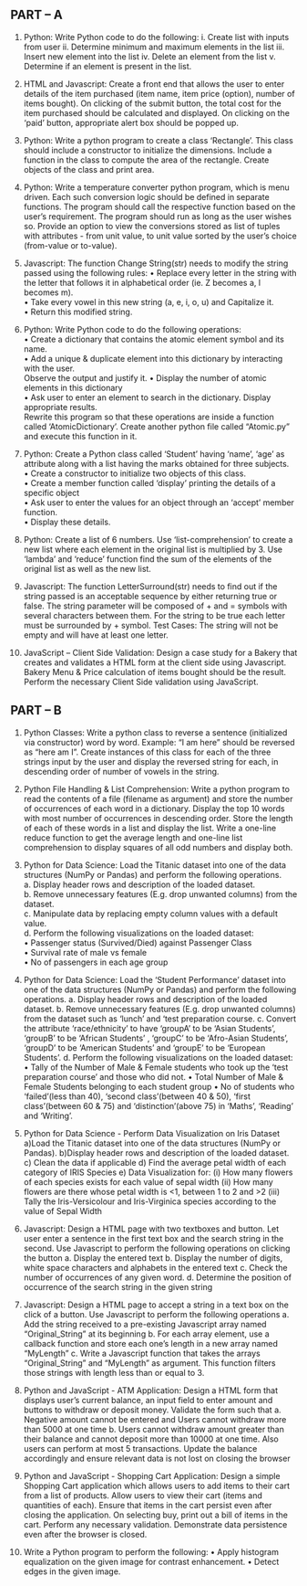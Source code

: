 <h2>PART – A</h2>

1. Python: Write Python code to do the following:
i. Create list with inputs from user
ii. Determine minimum and maximum elements in the list
iii. Insert new element into the list
iv. Delete an element from the list
v. Determine if an element is present in the list.

 2. HTML and Javascript: Create a front end that allows the user to enter details of the item purchased (item name, item price (option), number of items bought). On clicking of the submit button, the total cost for the item purchased should be calculated and displayed. On clicking on the ‘paid’ button, appropriate alert box should be popped up.
 
3. Python: Write a python program to create a class ‘Rectangle’. This class should include a constructor to initialize the dimensions. Include a function in the class to compute the area of the rectangle. Create objects of the class and print area.

4. Python: Write a temperature converter python program, which is menu driven. Each such conversion logic should be defined in separate functions. The program should call the respective function based on the user’s requirement. The program should run as long as the user wishes so. Provide an option to view the conversions stored as list of tuples with attributes - from unit value, to unit value sorted by the user’s choice (from-value or to-value).

5. Javascript: The function Change String(str) needs to modify the string passed using the following rules:
• Replace every letter in the string with the letter that follows it in alphabetical order (ie. Z becomes a, l becomes m).<br>
• Take every vowel in this new string (a, e, i, o, u) and Capitalize it.<br>
• Return this modified string.<br>

6. Python: Write Python code to do the following operations:<br>
• Create a dictionary that contains the atomic element symbol and its name.<br>
• Add a unique & duplicate element into this dictionary by interacting with the user.<br>
Observe the output and justify it.
• Display the number of atomic elements in this dictionary<br>
• Ask user to enter an element to search in the dictionary. Display appropriate results.<br>
Rewrite this program so that these operations are inside a function called ‘AtomicDictionary’. Create another python file called “Atomic.py” and execute this function in it.<br>

7. Python: Create a Python class called ‘Student’ having ‘name’, ‘age’ as attribute along with a list having the marks obtained for three subjects.<br>
• Create a constructor to initialize two objects of this class.<br>
• Create a member function called ‘display’ printing the details of a specific object<br>
• Ask user to enter the values for an object through an ‘accept’ member function.<br>
• Display these details.<br>

8. Python: Create a list of 6 numbers. Use ‘list-comprehension’ to create a new list where each element in the original list is multiplied by 3. Use ‘lambda’ and ‘reduce’ function find the sum of the elements of the original list as well as the new list.

9. Javascript: The function LetterSurround(str) needs to find out if the string passed is an acceptable sequence by either returning true or false. The string parameter will be composed of + and = symbols with several characters between them. For the string to be true each letter must be surrounded by + symbol. Test Cases: The string will not be empty and will have at least one letter.

10. JavaScript – Client Side Validation: Design a case study for a Bakery that creates and validates a HTML form at the client side using Javascript. Bakery Menu & Price calculation of items bought should be the result. Perform the necessary Client Side validation using JavaScript.

<h2> PART – B</h2>

1. Python Classes: Write a python class to reverse a sentence (initialized via constructor) word by word. Example: “I am here” should be reversed as “here am I”. Create instances of this class for each of the three strings input by the user and display the reversed string for each, in descending order of number of vowels in the string.

2. Python File Handling & List Comprehension: Write a python program to read the contents of a file (filename as argument) and store the number of occurrences of each word in a dictionary. Display the top 10 words with most number of occurrences in descending order. Store the length of each of these words in a list and display the list. Write a one-line reduce function to get the average length and one-line list comprehension to display squares of all odd numbers and display both.

3. Python for Data Science: Load the Titanic dataset into one of the data structures (NumPy or Pandas) and perform the following operations.<br>
a. Display header rows and description of the loaded dataset.<br>
b. Remove unnecessary features (E.g. drop unwanted columns) from the dataset.<br>
c. Manipulate data by replacing empty column values with a default value.<br>
d. Perform the following visualizations on the loaded dataset:<br>
• Passenger status (Survived/Died) against Passenger Class<br>
• Survival rate of male vs female<br>
• No of passengers in each age group<br>

4. Python for Data Science: Load the ‘Student Performance’ dataset into one of the data structures (NumPy or Pandas) and perform the following operations.
a. Display header rows and description of the loaded dataset.
b. Remove unnecessary features (E.g. drop unwanted columns) from the dataset such
as ‘lunch’ and ‘test preparation course.
c. Convert the attribute ‘race/ethnicity’ to have ‘groupA’ to be ‘Asian Students’,
‘groupB’ to be ‘African Students’ , ‘groupC’ to be ‘Afro-Asian Students’,
‘groupD’ to be ‘American Students’ and ‘groupE’ to be ‘European Students’.
d. Perform the following visualizations on the loaded dataset:
• Tally of the Number of Male & Female students who took up the ‘test preparation course’ and those who did not.
• Total Number of Male & Female Students belonging to each student group
• No of students who ‘failed’(less than 40), ‘second class’(between 40 & 50), ‘first class’(between 60 & 75) and ‘distinction’(above 75) in ‘Maths’,
‘Reading’ and ‘Writing’.

5. Python for Data Science - Perform Data Visualization on Iris Dataset
a)Load the Titanic dataset into one of the data structures (NumPy or Pandas). b)Display header rows and description of the loaded dataset.
c) Clean the data if applicable
d) Find the average petal width of each category of IRIS Species
e) Data Visualization for:
(i) How many flowers of each species exists for each value of sepal width
(ii) How many flowers are there whose petal width is <1, between 1 to 2 and >2
(iii) Tally the Iris-Versicolour and Iris-Virginica species according to the value of Sepal Width

6. Javascript: Design a HTML page with two textboxes and button. Let user enter a sentence in the first text box and the search string in the second. Use Javascript to perform the following operations on clicking the button
a. Display the entered text
b. Display the number of digits, white space characters and alphabets in the entered
text
c. Check the number of occurrences of any given word.
d. Determine the position of occurrence of the search string in the given string

7. Javascript: Design a HTML page to accept a string in a text box on the click of a button. Use Javascript to perform the following operations
a. Add the string received to a pre-existing Javascript array named “Original_String” at its beginning
b. For each array element, use a callback function and store each one’s length in a new array named “MyLength”
c. Write a Javascript function that takes the arrays “Original_String” and “MyLength” as argument. This function filters those strings with length less than or equal to 3.

8. Python and JavaScript - ATM Application: Design a HTML form that displays user’s current balance, an input field to enter amount and buttons to withdraw or deposit money. Validate the form such that
a. Negative amount cannot be entered and Users cannot withdraw more than 5000 at one time
b. Users cannot withdraw amount greater than their balance and cannot deposit more than 10000 at one time. Also users can perform at most 5 transactions. Update the balance accordingly and ensure relevant data is not lost on closing the browser

9. Python and JavaScript - Shopping Cart Application: Design a simple Shopping Cart application which allows users to add items to their cart from a list of products. Allow users to view their cart (items and quantities of each). Ensure that items in the cart persist even after closing the application. On selecting buy, print out a bill of items in the cart. Perform any necessary validation. Demonstrate data persistence even after the browser is closed.

10. Write a Python program to perform the following:
• Apply histogram equalization on the given image for contrast enhancement.
• Detect edges in the given image.
